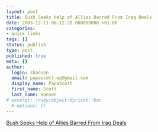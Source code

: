 ```yaml
---
layout: post
title: Bush Seeks Help of Allies Barred From Iraq Deals
date: 2003-12-11 06:12:20.000000000 +01:00
categories:
- quick links
tags: []
status: publish
type: post
published: true
meta: {}
author:
  login: shanson
  email: papascott-wp@gmail.com
  display_name: PapaScott
  first_name: Scott
  last_name: Hanson
# excerpt: !ruby/object:Hpricot::Doc
  # options: {}
---
```

<p><a title="Pot, meet Kettle... um, I mean Right Hand, meet Left Hand" href="http://www.calpundit.com/archives/002835.html">Bush Seeks Help of Allies Barred From Iraq Deals</a></p>
